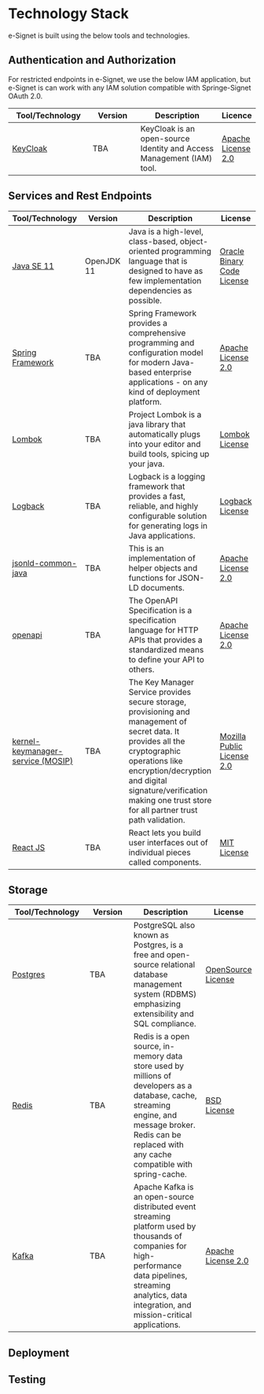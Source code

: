 # Technology Stack

e-Signet is built using the below tools and technologies.

## Authentication and Authorization

For restricted endpoints in e-Signet, we use the below IAM application, but e-Signet is can work with any IAM solution compatible with Springe-Signet OAuth 2.0.

<table><thead><tr><th width="180">Tool/Technology</th><th width="125">Version</th><th width="251">Description</th><th>Licence</th></tr></thead><tbody><tr><td><a href="https://www.keycloak.org/">KeyCloak</a></td><td>TBA</td><td>KeyCloak is an open-source Identity and Access Management (IAM) tool.</td><td><a href="https://github.com/keycloak/keycloak/blob/main/LICENSE.txt">Apache License 2.0</a></td></tr></tbody></table>

## Services and Rest Endpoints

<table><thead><tr><th width="179">Tool/Technology</th><th width="124">Version</th><th width="252">Description</th><th>License</th></tr></thead><tbody><tr><td><a href="https://www.java.com/en/">Java SE 11</a></td><td>OpenJDK 11</td><td>Java is a high-level, class-based, object-oriented programming language that is designed to have as few implementation dependencies as possible.</td><td><a href="https://www.oracle.com/in/downloads/licenses/binary-code-license.html">Oracle Binary Code License</a></td></tr><tr><td><a href="https://spring.io/projects/spring-framework">Spring Framework</a></td><td>TBA</td><td>Spring Framework provides a comprehensive programming and configuration model for modern Java-based enterprise applications - on any kind of deployment platform.</td><td><a href="https://github.com/spring-projects/spring-framework/blob/main/LICENSE.txt">Apache License 2.0</a></td></tr><tr><td><a href="https://projectlombok.org/">Lombok</a></td><td>TBA</td><td>Project Lombok is a java library that automatically plugs into your editor and build tools, spicing up your java.</td><td><a href="https://github.com/projectlombok/lombok/blob/master/LICENSE">Lombok License</a></td></tr><tr><td><a href="https://logback.qos.ch/">Logback</a></td><td>TBA</td><td>Logback is a logging framework that provides a fast, reliable, and highly configurable solution for generating logs in Java applications.</td><td><a href="https://github.com/qos-ch/logback/blob/master/LICENSE.txt">Logback License</a></td></tr><tr><td><a href="https://github.com/decentralized-identity/jsonld-common-java">jsonld-common-java</a></td><td>TBA</td><td>This is an implementation of helper objects and functions for JSON-LD documents.</td><td><a href="https://github.com/decentralized-identity/jsonld-common-java/blob/main/LICENSE">Apache License 2.0</a></td></tr><tr><td><a href="https://www.openapis.org/">openapi</a></td><td>TBA</td><td>The OpenAPI Specification is a specification language for HTTP APIs that provides a standardized means to define your API to others.</td><td><a href="https://github.com/OAI/OpenAPI-Specification/blob/main/LICENSE">Apache License 2.0</a></td></tr><tr><td><a href="https://docs.mosip.io/1.2.0/modules/keymanager">kernel-keymanager-service (MOSIP)</a></td><td>TBA</td><td>The Key Manager Service provides secure storage, provisioning and management of secret data. It provides all the cryptographic operations like encryption/decryption and digital signature/verification making one trust store for all partner trust path validation.</td><td><a href="https://github.com/mosip/keymanager/blob/master/LICENSE">Mozilla Public License 2.0</a></td></tr><tr><td><a href="https://react.dev/">React JS</a></td><td>TBA</td><td>React lets you build user interfaces out of individual pieces called components.</td><td><a href="https://github.com/facebook/react/blob/main/LICENSE">MIT License</a></td></tr></tbody></table>

## Storage

<table><thead><tr><th width="180">Tool/Technology</th><th width="124">Version</th><th width="251">Description</th><th>License</th></tr></thead><tbody><tr><td><a href="https://www.postgresql.org/">Postgres</a></td><td>TBA</td><td>PostgreSQL also known as Postgres, is a free and open-source relational database management system (RDBMS) emphasizing extensibility and SQL compliance.</td><td><a href="https://opensource.org/license/postgresql/">OpenSource License</a></td></tr><tr><td><a href="https://redis.io/">Redis</a></td><td>TBA</td><td>Redis is a open source, in-memory data store used by millions of developers as a database, cache, streaming engine, and message broker. Redis can be replaced with any cache compatible with spring-cache.</td><td><a href="https://redis.io/docs/about/license/">BSD License</a></td></tr><tr><td><a href="https://kafka.apache.org/">Kafka</a></td><td>TBA</td><td>Apache Kafka is an open-source distributed event streaming platform used by thousands of companies for high-performance data pipelines, streaming analytics, data integration, and mission-critical applications.</td><td><a href="https://github.com/apache/kafka/blob/trunk/LICENSE">Apache License 2.0</a></td></tr></tbody></table>

## Deployment

## Testing
